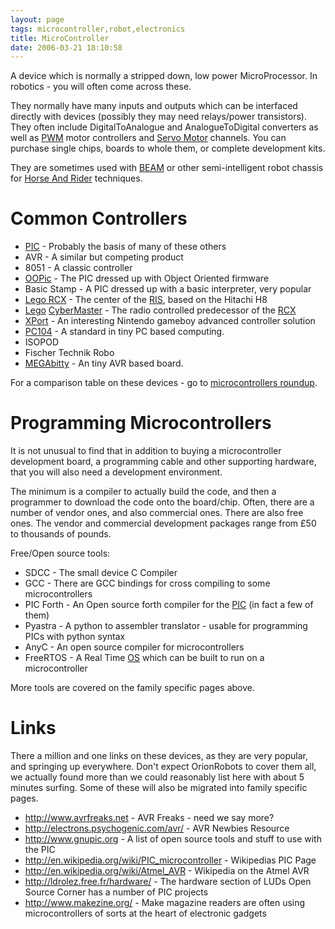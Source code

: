 ```yaml
---
layout: page
tags: microcontroller,robot,electronics
title: MicroController
date: 2006-03-21 18:10:58
---
```

A device which is normally a stripped down, low power MicroProcessor.
In robotics - you will often come across these.

They normally have many inputs and outputs which can be interfaced directly with devices (possibly they may need relays/power transistors).  They often include DigitalToAnalogue and AnalogueToDigital converters as well as <a class="wiki" href="/wiki/pwm.html" title="Pulse Width Modulation">PWM</a> motor controllers and <a class="wiki" href="/wiki/servo_motor.html" title="A motor with built in positioning control - easily interfaced with digital systems">Servo Motor</a> channels. You can purchase single chips, boards to whole them, or complete development kits.

They are sometimes used with <a class="wiki" href="/wiki/beam_robots.html" title="Biology, Electronics, Aesthetics and Mechanics">BEAM</a> or other semi-intelligent robot chassis for <a class="wiki" href="/wiki/horse_and_rider.html" title="One system takes high-level control of a lower level system">Horse And Rider</a> techniques.

<h1 id="Common_Controllers">Common Controllers</h1>
<ul><li> <a class="wiki" href="/wiki/pic.html" title="PIC">PIC</a> - Probably the basis of many of these others
</li><li> AVR - A similar but competing product
</li><li> 8051 - A classic controller
</li><li> <a class="wiki" href="/wiki/oopic.html" title="OOPic">OOPic</a> - The PIC dressed up with Object Oriented firmware
</li><li> Basic Stamp - A PIC dressed up with a basic interpreter, very popular
</li><li> <a class="wiki" href="/wiki/rcx.html" title="The Lego RCX">Lego RCX</a> - The center of the <a class="wiki" href="/wiki/ris.html" title="The Lego Robotic Invention System">RIS</a>, based on the Hitachi H8
</li><li> <a class="wiki" href="/wiki/lego.html" title="The best known construction toy">Lego</a> <a class="wiki" href="/wiki/cybermaster.html" title="CyberMaster">CyberMaster</a> - The radio controlled predecessor of the <a class="wiki" href="/wiki/rcx.html" title="The Lego Robot Command Explorer">RCX</a>
</li><li> <a class="wiki" href="/wiki/xport.html" title="A Gameboy Advance based alternative to the Lego RCX">XPort</a> - An interesting Nintendo gameboy advanced controller solution
</li><li> <a class="wiki" href="/wiki/pc104.html" title="PC104">PC104</a> - A standard in tiny PC based computing.
</li><li> ISOPOD
</li><li> Fischer Technik Robo
</li><li> <a class="wiki" href="/wiki/megabitty.html" title="A very small AVR microcontroller board solution">MEGAbitty</a> - An tiny AVR based board.
</li></ul>
For a comparison table on these devices - go to <a class="wiki" href="/forums/electronics/preferred_microcontrollers.html" rel="">microcontrollers roundup</a>.

<h1 id="Programming_Microcontrollers">Programming Microcontrollers</h1>
It is not unusual to find that in addition to buying a microcontroller development board, a programming cable and other supporting hardware, that you will also need a development environment.

The minimum is a compiler to actually build the code, and then a programmer to download the code onto the board/chip. Often, there are a number of vendor ones, and also commercial ones. There are also free ones. The vendor and commercial development packages range from £50 to thousands of pounds.

Free/Open source tools:

<ul><li> SDCC - The small device C Compiler
</li><li> GCC - There are GCC bindings for cross compiling to some microcontrollers
</li><li> PIC Forth - An Open source forth compiler for the <a class="wiki" href="/wiki/pic.html" title="PIC">PIC</a> (in fact a few of them)
</li><li> Pyastra - A python to assembler translator - usable for programming PICs with python syntax
</li><li> AnyC - An open source compiler for microcontrollers
</li><li> FreeRTOS - A Real Time <a class="wiki" href="/wiki/os.html" title="An Operating System">OS</a> which can be built to run on a microcontroller
</li></ul>
More tools are covered on the family specific pages above.

<h1 id="Links">Links</h1>
There a million and one links on these devices, as they are very popular, and springing up everywhere. Don't expect OrionRobots to cover them all, we actually found more than we could reasonably list here with about 5 minutes surfing. Some of these will also be migrated into family specific pages.

<ul><li> <a href="http://www.avrfreaks.net" rel="external" target="_blank">http://www.avrfreaks.net</a> - AVR Freaks - need we say more?
</li><li> <a href="http://electrons.psychogenic.com/avr/" rel="external" target="_blank">http://electrons.psychogenic.com/avr/</a> - AVR Newbies Resource
</li><li> <a href="http://www.gnupic.org" rel="external" target="_blank">http://www.gnupic.org</a> - A list of open source tools and stuff to use with the PIC
</li><li> <a href="http://en.wikipedia.org/wiki/PIC_microcontroller" rel="external" target="_blank">http://en.wikipedia.org/wiki/PIC_microcontroller</a> - Wikipedias PIC Page
</li><li> <a href="http://en.wikipedia.org/wiki/Atmel_AVR" rel="external" target="_blank">http://en.wikipedia.org/wiki/Atmel_AVR</a> - Wikipedia on the Atmel AVR
</li><li> <a href="http://ldrolez.free.fr/hardware/" rel="external" target="_blank">http://ldrolez.free.fr/hardware/</a> - The hardware section of LUDs Open Source Corner has a number of PIC projects
</li><li> <a href="http://www.makezine.org/" rel="external" target="_blank">http://www.makezine.org/</a> - Make magazine readers are often using microcontrollers of sorts at the heart of electronic gadgets
</li></ul>
